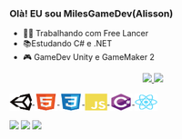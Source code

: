 ### Olà! EU sou MilesGameDev(Alisson)

- 👨‍💻 Trabalhando com Free Lancer
- 📚Estudando C# e .NET
- 🎮 GameDev Unity e GameMaker 2
<div align="center">
  <a href="https://github.com/MilesGamedev">
  <img height="180em" src="https://github-readme-stats.vercel.app/api?username=MilesGamedev&show_icons=true&theme=tokyonight&include_all_commits=true&count_private=true"/>
  <img height="180em" src="https://github-readme-stats.vercel.app/api/top-langs/?username=MilesGamedev&layout=compact&langs_count=7&theme=tokyonight"/>
</div>


 <div style="display: inline_block"><br>
   
  <img align="center"  height="30" width="40" src="https://raw.githubusercontent.com/devicons/devicon/master/icons/unity/unity-original.svg"/>
  <img align="center"  height="30" width="40" src="https://raw.githubusercontent.com/devicons/devicon/master/icons/html5/html5-original.svg">
  <img align="center"  height="30" width="40" src="https://raw.githubusercontent.com/devicons/devicon/master/icons/css3/css3-original.svg">
  <img align="center" height="30" width="40" src="https://raw.githubusercontent.com/devicons/devicon/master/icons/javascript/javascript-plain.svg">
  <img align="center"  height="30" width="40" src="https://raw.githubusercontent.com/devicons/devicon/master/icons/csharp/csharp-original.svg">
  <img align="center"  height="30" width="40" src="https://raw.githubusercontent.com/devicons/devicon/master/icons/react/react-original.svg">
</div>
  <br>
  <div> 
  <a href="https://www.youtube.com/channel/UC_-uuuZbY0AAt9CViNzvc-Q" target="_blank"><img src="https://img.shields.io/badge/YouTube-FF0000?style=for-the-badge&logo=youtube&logoColor=white" target="_blank"></a>
  <a href = "mailto:alissonmb1445@gmail.com"><img src="https://img.shields.io/badge/-Gmail-%23333?style=for-the-badge&logo=gmail&logoColor=white" target="_blank"></a>
  <a href="linkedin.com/in/alisson-marques-benedicto-da-silva-799765212" target="_blank"><img src="https://img.shields.io/badge/-LinkedIn-%230077B5?style=for-the-badge&logo=linkedin&logoColor=white" target="_blank"></a> 
  
